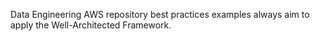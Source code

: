 Data Engineering AWS repository best practices examples always aim to apply the Well-Architected Framework.

